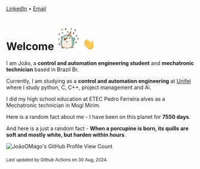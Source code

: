 [LinkedIn](https://www.linkedin.com/in/joão-pedro-gozzoli-b95641301/) &bull;
[Email](joaopedrogozzoli@gmail.com)

# Welcome <img src="happy.gif" height="64px" /> <img src="wave.gif" height="32px" />

I am João, a  **control and automation engineering student** and **mechatronic technician** based in Brazil Br.

Currently, I am studying as a **control and automation engineering** at [Unifei](https://unifei.edu.br) where I study python, C, C++, project management and Ai.

I did my high school education at ETEC Pedro Ferreira alves as a Mechatronic technician in Mogi Mirim.

Here is a random fact about me - I have been on this planet for **7550 days**.

And here is a just a random fact -  **When a porcupine is born, its quills are soft and mostly white, but harden within hours**.

![JoãoOMago's GitHub Profile View Count](https://komarev.com/ghpvc/?username=JoaoOMago)

<sub>Last updated by Github Actions on 30 Aug, 2024.</sub>
